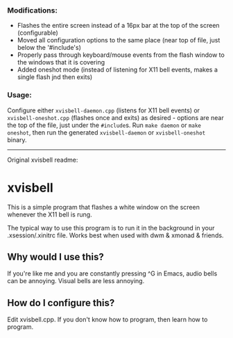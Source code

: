 ### Modifications:

- Flashes the entire screen instead of a 16px bar at the top of the screen (configurable)
- Moved all configuration options to the same place (near top of file, just below the '#include's)
- Properly pass through keyboard/mouse events from the flash window to the windows that it is covering
- Added oneshot mode (instead of listening for X11 bell events, makes a single flash jnd then exits)


### Usage:

Configure either `xvisbell-daemon.cpp` (listens for X11 bell events) or `xvisbell-oneshot.cpp` (flashes once and exits) as desired - options are near the top of the file, just under the `#include`s. Run `make daemon` or `make oneshot`, then run the generated `xvisbell-daemon` or `xvisbell-oneshot` binary.

---

Original xvisbell readme:

xvisbell
========

This is a simple program that flashes a white window on the screen whenever the
X11 bell is rung.

The typical way to use this program is to run it in the background in your
.xsession/.xinitrc file. Works best when used with dwm & xmonad & friends.

Why would I use this?
----------------------

If you're like me and you are constantly pressing ^G in Emacs, audio bells can
be annoying. Visual bells are less annoying.

How do I configure this?
------------------------

Edit xvisbell.cpp. If you don't know how to program, then learn how to program.
